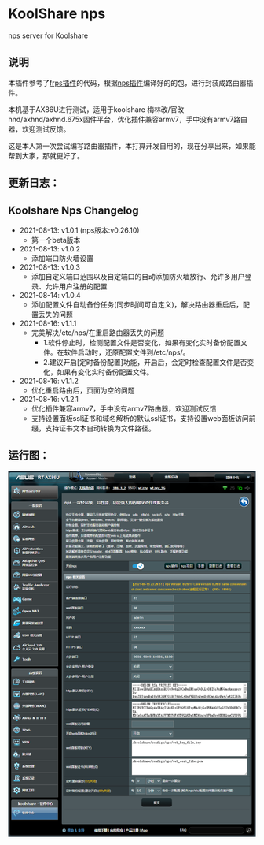# KoolShare nps

nps server for Koolshare

## 说明

本插件参考了[frps插件](https://github.com/koolshare/rogsoft)的代码，根据[nps插件](https://github.com/ehang-io/nps)编译好的的包，进行封装成路由器插件。

本机基于AX86U进行测试，适用于koolshare 梅林改/官改 hnd/axhnd/axhnd.675x固件平台，优化插件兼容armv7，手中没有armv7路由器，欢迎测试反馈。

这是本人第一次尝试编写路由器插件，本打算开发自用的，现在分享出来，如果能帮到大家，那就更好了。

## 更新日志：

Koolshare Nps Changelog
-------------------------------------------
- 2021-08-13: v1.0.1 (nps版本:v0.26.10)
  - 第一个beta版本
- 2021-08-13: v1.0.2
  - 添加端口防火墙设置
- 2021-08-13: v1.0.3
  - 添加自定义端口范围以及自定端口的自动添加防火墙放行、允许多用户登录、允许用户注册的配置
- 2021-08-14: v1.0.4
  - 添加配置文件自动备份任务(同步时间可自定义)，解决路由器重启后，配置丢失的问题
- 2021-08-16: v1.1.1
  - 完美解决/etc/nps/在重启路由器丢失的问题
    - 1.软件停止时，检测配置文件是否变化，如果有变化实时备份配置文件。在软件启动时，还原配置文件到/etc/nps/。
    - 2.建议开启[定时备份配置]功能，开启后，会定时检查配置文件是否变化，如果有变化实时备份配置文件。
- 2021-08-16: v1.1.2
  - 优化重启路由后，页面为空的问题
- 2021-08-16: v1.2.1
  - 优化插件兼容armv7，手中没有armv7路由器，欢迎测试反馈
  - 支持设置面板ssl证书和域名解析的默认ssl证书，支持设置web面板访问前缀，支持证书文本自动转换为文件路径。


## 运行图：

![run2](doc/run.png)
